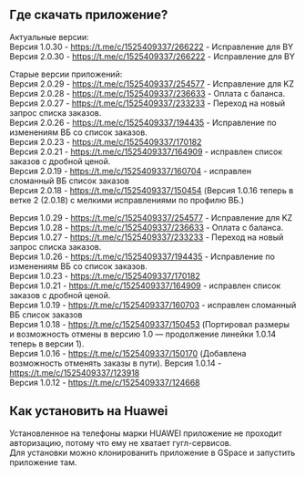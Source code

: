 ## Где скачать приложение?
Актуальные версии:  
Версия 1.0.30 - https://t.me/c/1525409337/266222 - Исправление для BY  
Версия 2.0.30 - https://t.me/c/1525409337/266222 - Исправление для BY  


 
Старые версии приложений:  
Версия 2.0.29 - https://t.me/c/1525409337/254577 - Исправление для KZ  
Версия 2.0.28 - https://t.me/c/1525409337/236633 - Оплата с баланса.  
Версия 2.0.27 - https://t.me/c/1525409337/233233 - Переход на новый запрос списка заказов.   
Версия 2.0.26 - https://t.me/c/1525409337/194435 - Исправление по изменениям ВБ со список заказов.  
Версия 2.0.23 - https://t.me/c/1525409337/170182  
Версия 2.0.21 - https://t.me/c/1525409337/164909 - исправлен список заказов с дробной ценой.  
Версия 2.0.19 - https://t.me/c/1525409337/160704 - исправлен сломанный ВБ список заказов  
Версия 2.0.18 - https://t.me/c/1525409337/150454 (Версия 1.0.16 теперь в ветке 2 (2.0.18) с мелкими исправлениями по профилю ВБ.)  
  
Версия 1.0.29 - https://t.me/c/1525409337/254577 - Исправление для KZ  
Версия 1.0.28 - https://t.me/c/1525409337/236633 - Оплата с баланса.  
Версия 1.0.27 - https://t.me/c/1525409337/233233 - Переход на новый запрос списка заказов.   
Версия 1.0.26 - https://t.me/c/1525409337/194435 - Исправление по изменениям ВБ со список заказов.  
Версия 1.0.23 - https://t.me/c/1525409337/170182  
Версия 1.0.21 - https://t.me/c/1525409337/164909 - исправлен список заказов с дробной ценой.  
Версия 1.0.19 - https://t.me/c/1525409337/160703 - исправлен сломанный ВБ список заказов  
Версия 1.0.18 - https://t.me/c/1525409337/150453 (Портировал размеры и возможность отмены в версию 1.0 — продолжение линейки 1.0.14 теперь в версии 1).  
Версия 1.0.16 - https://t.me/c/1525409337/150170 (Добавлена возможность отменять заказы в пути).
Версия 1.0.14 - https://t.me/c/1525409337/123918  
Версия 1.0.12 - https://t.me/c/1525409337/124668  

## Как установить на Huawei
Установленное на телефоны марки HUAWEI приложение не проходит авторизацию, потому что ему не хватает гугл-сервисов.  
Для установки можно клонированить приложение в GSpace и запустить приложение там.
